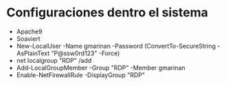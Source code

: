 # Configuraciones dentro el sistema
+ Apache9
+ Soaviert
+ New-LocalUser -Name gmarinan -Password (ConvertTo-SecureString -AsPlainText "P@ssw0rd123" -Force)
+ net localgroup "RDP" /add
+ Add-LocalGroupMember -Group "RDP" -Member gmarinan
+ Enable-NetFirewallRule -DisplayGroup "RDP"
